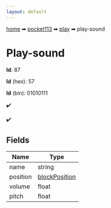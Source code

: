 ```yaml
---
layout: default
---
```


[home](/) ➡ [pocket113](/protocol/pocket113) ➡ [play](/protocol/pocket113/play) ➡ play-sound

# Play-sound

**Id**: 87

**Id** (hex): 57

**Id** (bin): 01010111

✔️

✔️

## Fields

Name | Type
---|---
name | string
position | [blockPosition](/protocol/pocket113/types/block-position)
volume | float
pitch | float

